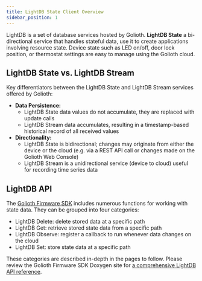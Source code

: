 ```yaml
---
title: LightDB State Client Overview
sidebar_position: 1
---
```


LightDB is a set of database services hosted by Golioth. **LightDB State** a
bi-directional service that handles stateful data, use it to create applications
involving resource state. Device state such as LED on/off, door lock position,
or thermostat settings are easy to manage using the Golioth cloud.

## LightDB State vs. LightDB Stream

Key differentiators between the LightDB State and LightDB Stream services
offered by Golioth:

* **Data Persistence:**
    * LightDB State data values do not accumulate, they are replaced with update
      calls
    * LightDB Stream data accumulates, resulting in a timestamp-based historical
      record of all received values
* **Directionality:**
    * LightDB State is bidirectional; changes may originate from either the
      device or the cloud (e.g. via a REST API call or changes made on the
      Golioth Web Console)
    * LightDB Stream is a unidirectional service (device to cloud) useful for
      recording time series data

## LightDB API

The [Golioth Firmware SDK](https://github.com/golioth/golioth-firmware-sdk)
includes numerous functions for working with state data. They can be grouped
into four categories:

* LightDB Delete: delete stored data at a specific path
* LightDB Get: retrieve stored state data from a specific path
* LightDB Observe: register a callback to run whenever data changes on the cloud
* LightDB Set: store state data at a specific path

These categories are described in-depth in the pages to follow. Please review
the Golioth Firmware SDK Doxygen site for [a comprehensive LightDB API
reference](https://firmware-sdk-docs.golioth.io/group__golioth__lightdb.html).
